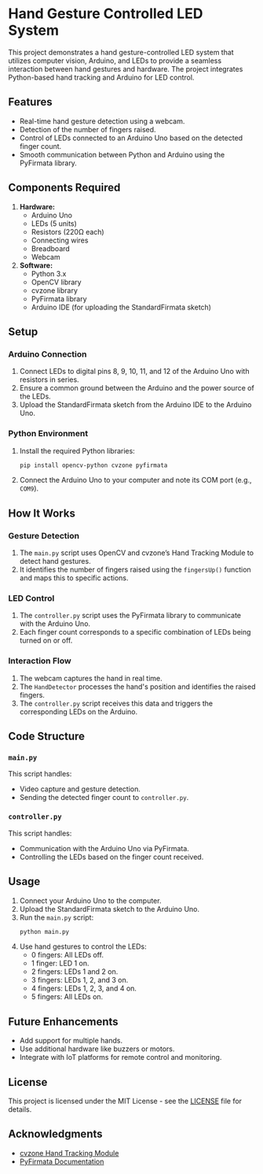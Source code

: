 # Hand Gesture Controlled LED System

This project demonstrates a hand gesture-controlled LED system that utilizes computer vision, Arduino, and LEDs to provide a seamless interaction between hand gestures and hardware. The project integrates Python-based hand tracking and Arduino for LED control.

## Features
- Real-time hand gesture detection using a webcam.
- Detection of the number of fingers raised.
- Control of LEDs connected to an Arduino Uno based on the detected finger count.
- Smooth communication between Python and Arduino using the PyFirmata library.

## Components Required
1. **Hardware:**
   - Arduino Uno
   - LEDs (5 units)
   - Resistors (220Ω each)
   - Connecting wires
   - Breadboard
   - Webcam
2. **Software:**
   - Python 3.x
   - OpenCV library
   - cvzone library
   - PyFirmata library
   - Arduino IDE (for uploading the StandardFirmata sketch)

## Setup

### Arduino Connection
1. Connect LEDs to digital pins 8, 9, 10, 11, and 12 of the Arduino Uno with resistors in series.
2. Ensure a common ground between the Arduino and the power source of the LEDs.
3. Upload the StandardFirmata sketch from the Arduino IDE to the Arduino Uno.

### Python Environment
1. Install the required Python libraries:
   ```bash
   pip install opencv-python cvzone pyfirmata
   ```
2. Connect the Arduino Uno to your computer and note its COM port (e.g., `COM9`).

## How It Works

### Gesture Detection
1. The `main.py` script uses OpenCV and cvzone’s Hand Tracking Module to detect hand gestures.
2. It identifies the number of fingers raised using the `fingersUp()` function and maps this to specific actions.

### LED Control
1. The `controller.py` script uses the PyFirmata library to communicate with the Arduino Uno.
2. Each finger count corresponds to a specific combination of LEDs being turned on or off.

### Interaction Flow
1. The webcam captures the hand in real time.
2. The `HandDetector` processes the hand's position and identifies the raised fingers.
3. The `controller.py` script receives this data and triggers the corresponding LEDs on the Arduino.

## Code Structure
### `main.py`
This script handles:
- Video capture and gesture detection.
- Sending the detected finger count to `controller.py`.

### `controller.py`
This script handles:
- Communication with the Arduino Uno via PyFirmata.
- Controlling the LEDs based on the finger count received.

## Usage
1. Connect your Arduino Uno to the computer.
2. Upload the StandardFirmata sketch to the Arduino Uno.
3. Run the `main.py` script:
   ```bash
   python main.py
   ```
4. Use hand gestures to control the LEDs:
   - 0 fingers: All LEDs off.
   - 1 finger: LED 1 on.
   - 2 fingers: LEDs 1 and 2 on.
   - 3 fingers: LEDs 1, 2, and 3 on.
   - 4 fingers: LEDs 1, 2, 3, and 4 on.
   - 5 fingers: All LEDs on.

## Future Enhancements
- Add support for multiple hands.
- Use additional hardware like buzzers or motors.
- Integrate with IoT platforms for remote control and monitoring.

## License
This project is licensed under the MIT License - see the [LICENSE](LICENSE) file for details.

## Acknowledgments
- [cvzone Hand Tracking Module](https://github.com/cvzone)
- [PyFirmata Documentation](https://pyfirmata.readthedocs.io/)

